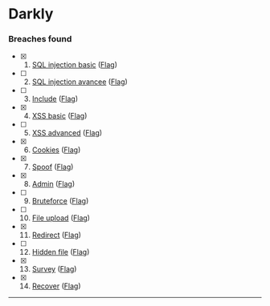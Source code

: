 # Darkly


### Breaches found


- [x] 1. [SQL injection basic](/SQL%20injection%20basic/Ressources/Readme.md) ([Flag](/SQL%20injection%20basic/flag))

- [ ] 2. [SQL injection avancee](/SQL%20injection%20avancee/Ressources/Readme.md) ([Flag](/SQL%20injection%20avancee/flag))

- [ ] 3. [Include](/Include/Ressources/Readme.md) ([Flag](/Include/flag))

- [x] 4. [XSS basic](/XSS%20basic/Ressources/Readme.md) ([Flag](/XSS%20basic/flag))

- [ ] 5. [XSS advanced](/XSS%20advanced/Ressources/Readme.md) ([Flag](/XSS%20advanced/flag))

- [x] 6. [Cookies](/Cookies/Ressources/Readme.md) ([Flag](/Cookies/flag))

- [x] 7. [Spoof](/Spoof/Ressources/Readme.md) ([Flag](/Spoof/flag))

- [x] 8. [Admin](/Admin/Ressources/Readme.md) ([Flag](/Admin/flag))

- [ ] 9. [Bruteforce](/Bruteforce/Ressources/Readme.md) ([Flag](/Bruteforce/flag))

- [ ] 10. [File upload](/File%20upload/Ressources/Readme.md) ([Flag](/File%20upload/flag))

- [x] 11. [Redirect](/Redirect/Ressources/Readme.md) ([Flag](/Redirect/flag))

- [ ] 12. [Hidden file](/Hidden%20file/Ressources/Readme.md) ([Flag](/Hidden%20file/flag))

- [x] 13. [Survey](/Survey/Ressources/Readme.md) ([Flag](/Survey/flag))

- [x] 14. [Recover](/Recover/Ressources/Readme.md) ([Flag](/Recover/flag))

---
